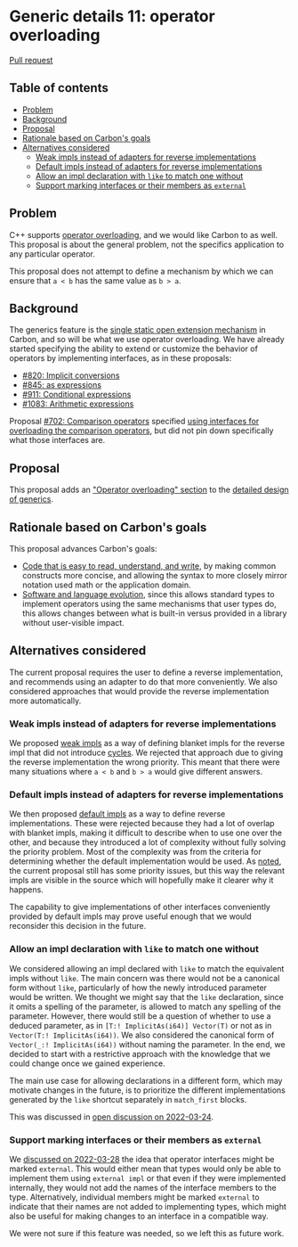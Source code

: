 # Generic details 11: operator overloading

<!--
Part of the Carbon Language project, under the Apache License v2.0 with LLVM
Exceptions. See /LICENSE for license information.
SPDX-License-Identifier: Apache-2.0 WITH LLVM-exception
-->

[Pull request](https://github.com/carbon-language/carbon-lang/pull/1144)

<!-- toc -->

## Table of contents

-   [Problem](#problem)
-   [Background](#background)
-   [Proposal](#proposal)
-   [Rationale based on Carbon's goals](#rationale-based-on-carbons-goals)
-   [Alternatives considered](#alternatives-considered)
    -   [Weak impls instead of adapters for reverse implementations](#weak-impls-instead-of-adapters-for-reverse-implementations)
    -   [Default impls instead of adapters for reverse implementations](#default-impls-instead-of-adapters-for-reverse-implementations)
    -   [Allow an impl declaration with `like` to match one without](#allow-an-impl-declaration-with-like-to-match-one-without)
    -   [Support marking interfaces or their members as `external`](#support-marking-interfaces-or-their-members-as-external)

<!-- tocstop -->

## Problem

C++ supports
[operator overloading](https://en.wikipedia.org/wiki/Operator_overloading), and
we would like Carbon to as well. This proposal is about the general problem, not
the specifics application to any particular operator.

This proposal does not attempt to define a mechanism by which we can ensure that
`a < b` has the same value as `b > a`.

## Background

The generics feature is the
[single static open extension mechanism](/docs/project/principles/static_open_extension.md)
in Carbon, and so will be what we use operator overloading. We have already
started specifying the ability to extend or customize the behavior of operators
by implementing interfaces, as in these proposals:

-   [#820: Implicit conversions](https://github.com/carbon-language/carbon-lang/pull/820)
-   [#845: as expressions](https://github.com/carbon-language/carbon-lang/pull/845)
-   [#911: Conditional expressions](https://github.com/carbon-language/carbon-lang/pull/911)
-   [#1083: Arithmetic expressions](https://github.com/carbon-language/carbon-lang/pull/1083)

Proposal
[#702: Comparison operators](https://github.com/carbon-language/carbon-lang/pull/702)
specified
[using interfaces for overloading the comparison operators](p0702.md#overloading),
but did not pin down specifically what those interfaces are.

## Proposal

This proposal adds an
["Operator overloading" section](/docs/design/generics/details.md#operator-overloading)
to the [detailed design of generics](/docs/design/generics/details.md).

## Rationale based on Carbon's goals

This proposal advances Carbon's goals:

-   [Code that is easy to read, understand, and write](/docs/project/goals.md#code-that-is-easy-to-read-understand-and-write),
    by making common constructs more concise, and allowing the syntax to more
    closely mirror notation used math or the application domain.
-   [Software and language evolution](/docs/project/goals.md#software-and-language-evolution),
    since this allows standard types to implement operators using the same
    mechanisms that user types do, this allows changes between what is built-in
    versus provided in a library without user-visible impact.

## Alternatives considered

The current proposal requires the user to define a reverse implementation, and
recommends using an adapter to do that more conveniently. We also considered
approaches that would provide the reverse implementation more automatically.

### Weak impls instead of adapters for reverse implementations

We proposed
[weak impls](https://github.com/carbon-language/carbon-lang/pull/1027) as a way
of defining blanket impls for the reverse impl that did not introduce
[cycles](/docs/design/generics/details.md#acyclic-rule). We rejected that
approach due to giving the reverse implementation the wrong priority. This meant
that there were many situations where `a < b` and `b > a` would give different
answers.

### Default impls instead of adapters for reverse implementations

We then proposed
[default impls](https://github.com/carbon-language/carbon-lang/pull/1034) as a
way to define reverse implementations. These were rejected because they had a
lot of overlap with blanket impls, making it difficult to describe when to use
one over the other, and because they introduced a lot of complexity without
fully solving the priority problem. Most of the complexity was from the criteria
for determining whether the default implementation would be used. As
[noted](/docs/design/generics/details.md#binary-operators), the current proposal
still has some priority issues, but this way the relevant impls are visible in
the source which will hopefully make it clearer why it happens.

The capability to give implementations of other interfaces conveniently provided
by default impls may prove useful enough that we would reconsider this decision
in the future.

### Allow an impl declaration with `like` to match one without

We considered allowing an impl declared with `like` to match the equivalent
impls without `like`. The main concern was there would not be a canonical form
without `like`, particularly of how the newly introduced parameter would be
written. We thought we might say that the `like` declaration, since it omits a
spelling of the parameter, is allowed to match any spelling of the parameter.
However, there would still be a question of whether to use a deduced parameter,
as in `[T:! ImplicitAs(i64)] Vector(T)` or not as in
`Vector(T:! ImplicitAs(i64))`. We also considered the canonical form of
`Vector(_:! ImplicitAs(i64))` without naming the parameter. In the end, we
decided to start with a restrictive approach with the knowledge that we could
change once we gained experience.

The main use case for allowing declarations in a different form, which may
motivate changes in the future, is to prioritize the different implementations
generated by the `like` shortcut separately in `match_first` blocks.

This was discussed in
[open discussion on 2022-03-24](https://docs.google.com/document/d/1cRrhRrmaUf2hVi2lFcHsYo2j0jI6t9RGZoYjWhRxp14/edit?resourcekey=0-xWHBEZ8zIqnJiB4yfBSLfA#).

### Support marking interfaces or their members as `external`

We
[discussed on 2022-03-28](https://docs.google.com/document/d/1cRrhRrmaUf2hVi2lFcHsYo2j0jI6t9RGZoYjWhRxp14/edit?resourcekey=0-xWHBEZ8zIqnJiB4yfBSLfA#heading=h.sk06n1ggoa3o)
the idea that operator interfaces might be marked `external`. This would either
mean that types would only be able to implement them using `external impl` or
that even if they were implemented internally, they would not add the names of
the interface members to the type. Alternatively, individual members might be
marked `external` to indicate that their names are not added to implementing
types, which might also be useful for making changes to an interface in a
compatible way.

We were not sure if this feature was needed, so we left this as future work.
